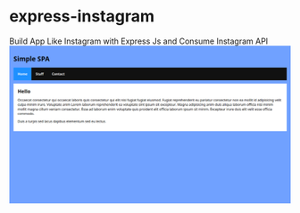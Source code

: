 # express-instagram
Build App Like Instagram with Express Js and Consume Instagram API
![alt text](https://github.com/vallendito/react-spa/blob/master/screenshot.png)


